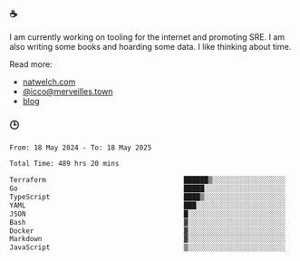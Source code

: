### ☕

I am currently working on tooling for the internet and promoting SRE. I am also writing some books and hoarding some data. I like thinking about time. 

Read more:

 - [natwelch.com](https://natwelch.com)
 - [@icco@merveilles.town](https://merveilles.town/@icco)
 - [blog](https://writing.natwelch.com)

### 🕒

<!--START_SECTION:waka-->

```txt
From: 18 May 2024 - To: 18 May 2025

Total Time: 489 hrs 20 mins

Terraform                                  ██████▒░░░░░░░░░░░░░░░░░░   25.49 %
Go                                         █████░░░░░░░░░░░░░░░░░░░░   19.84 %
TypeScript                                 ████▒░░░░░░░░░░░░░░░░░░░░   17.51 %
YAML                                       ███░░░░░░░░░░░░░░░░░░░░░░   11.59 %
JSON                                       █░░░░░░░░░░░░░░░░░░░░░░░░   04.30 %
Bash                                       ▓░░░░░░░░░░░░░░░░░░░░░░░░   02.98 %
Docker                                     ▓░░░░░░░░░░░░░░░░░░░░░░░░   02.84 %
Markdown                                   ▓░░░░░░░░░░░░░░░░░░░░░░░░   02.68 %
JavaScript                                 ▒░░░░░░░░░░░░░░░░░░░░░░░░   01.84 %
```

<!--END_SECTION:waka-->
